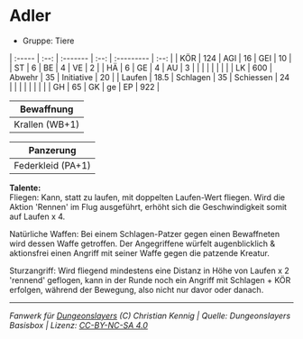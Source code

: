 # Adler  
- Gruppe: Tiere  

| :----- | :--: | :------- | :--: | :--------- | :--: |
| KÖR    | 124  | AGI      | 16   | GEI        | 10   |
| ST     | 6    | BE       | 4    | VE         | 2    |
| HÄ     | 6    | GE       | 4    | AU         | 3    |
|        |      |          |      |            |      |
| LK     | 600  | Abwehr   | 35   | Initiative | 20   |
| Laufen | 18.5 | Schlagen | 35   | Schiessen  | 24   |
|        |      |          |      |            |      |
| GH     | 65   | GK       | ge   | EP         | 922  |


| Bewaffnung |
| --- |
| Krallen (WB+1) |


| Panzerung |
| --- |
| Federkleid (PA+1) |


**Talente:**  
Fliegen: Kann, statt zu laufen, mit doppelten Laufen-Wert fliegen. Wird die Aktion 'Rennen' im Flug ausgeführt, erhöht sich die Geschwindigkeit somit auf Laufen x 4.

Natürliche Waffen: Bei einem Schlagen-Patzer gegen einen Bewaffneten wird dessen Waffe getroffen. Der Angegriffene würfelt augenblicklich & aktionsfrei einen Angriff mit seiner Waffe gegen die patzende Kreatur.

Sturzangriff: Wird fliegend mindestens eine Distanz in Höhe von Laufen x 2 'rennend' geflogen, kann in der Runde noch ein Angriff mit Schlagen + KÖR erfolgen, während der Bewegung, also nicht nur davor oder danach.





___
*Fanwerk für [Dungeonslayers](https://www.dungeonslayers.net/) (C) Christian Kennig | Quelle: Dungeonslayers Basisbox | Lizenz: [CC-BY-NC-SA 4.0](https://creativecommons.org/licenses/by-nc-sa/4.0/deed.de)*
